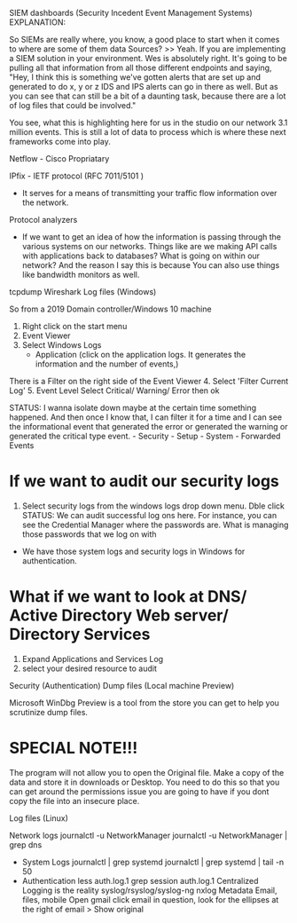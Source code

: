 
SIEM dashboards (Security Incedent Event Management Systems)
EXPLANATION:

So SIEMs are really where, you know, a good place to start when it comes to where are some of them data Sources? >> Yeah. If you are implementing a SIEM solution in your environment. 
Wes is absolutely right. It's going to be pulling all that information from all those different endpoints and saying, "Hey, I think this is something we've gotten alerts that are set up and generated to do x, y or z IDS and IPS alerts can go in there as well. But as you can see that can still be a bit of a daunting task, because there are a lot of log files that could be involved."

You see, what this is highlighting here for us in the studio on our network 3.1 million events. This is still a lot of data to process which is where these next frameworks come into play. 

Netflow - Cisco Propriatary

IPfix - IETF protocol (RFC 7011/5101 )
- It serves for a means of transmitting your traffic flow information over the network.

Protocol analyzers
- If we want to get an idea of how the information is passing through the various systems on our networks. Things like are we making API calls with applications back to databases? What is going on within our network? And the reason I say this is because You can also use things like bandwidth monitors as well.


tcpdump
Wireshark
Log files (Windows)

So from a 2019 Domain controller/Windows 10 machine
1. Right click on the start menu
2. Event Viewer
3. Select Windows Logs
    - Application (click on the application logs. It generates the information and the number of events,)

There is a Filter on the right side of the Event Viewer
4. Select 'Filter Current Log'
5. Event Level 
     Select Critical/ Warning/ Error then ok

STATUS: I wanna isolate down maybe at the certain time something happened. And then once I know that, I can filter it for a time and I can see the informational event that generated the error or generated the warning or generated the critical type event. 
    - Security
    - Setup
    - System
    - Forwarded Events

# If we want to audit our security logs
1. Select security logs from the windows logs drop down menu. Dble click
STATUS:
We can audit successful log ons here.
For instance, you can see the Credential Manager where the passwords are. What is managing those passwords that we log on with

- We have those system logs and security logs in Windows for authentication. 

# What if we want to look at DNS/ Active Directory Web server/ Directory Services
1. Expand Applications and Services Log
2. select your desired resource to audit

Security (Authentication)
Dump files (Local machine Preview)

Microsoft WinDbg Preview is a tool from the store you can get to help you scrutinize dump files.
# SPECIAL NOTE!!!
The program will not allow you to open the Original file. Make a copy of the data and store it in downloads or Desktop. You need to do this so that you can get around the permissions issue you are going to have if you dont copy the file into an insecure place.

Log files (Linux)

Network logs
 journalctl -u NetworkManager
 journalctl -u NetworkManager | grep dns
- System Logs
journalctl | grep systemd
journalctl | grep systemd | tail -n 50
- Authentication
    less auth.log.1
    grep session auth.log.1
Centralized Logging is the reality
syslog/rsyslog/syslog-ng
nxlog
Metadata Email, files, mobile
Open gmail click email in question, look for the ellipses at the right of email > Show original
